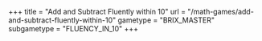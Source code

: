 +++
title = "Add and Subtract Fluently within 10"
url = "/math-games/add-and-subtract-fluently-within-10"
gametype = "BRIX_MASTER"
subgametype = "FLUENCY_IN_10"
+++